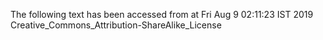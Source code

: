 The following text has been accessed from at Fri Aug 9 02:11:23 IST 2019
Creative_Commons_Attribution-ShareAlike_License
